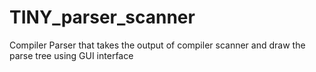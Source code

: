 # TINY_parser_scanner

Compiler Parser that takes the output of compiler scanner and draw the parse tree using GUI interface
